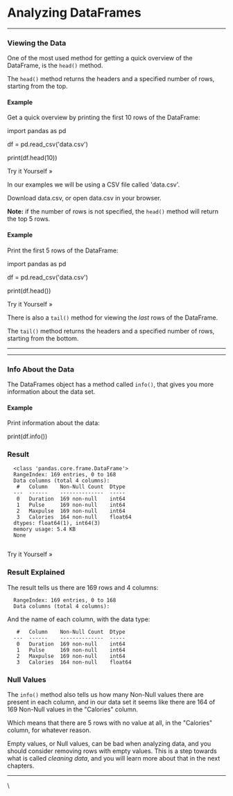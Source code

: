 # Analyzing DataFrames

***

### Viewing the Data

One of the most used method for getting a quick overview of the DataFrame, is the `head()` method.

The `head()` method returns the headers and a specified number of rows, starting from the top.

#### Example

Get a quick overview by printing the first 10 rows of the DataFrame:

import pandas as pd

df = pd.read\_csv('data.csv')

print(df.head(10))

Try it Yourself »

In our examples we will be using a CSV file called 'data.csv'.

Download data.csv, or open data.csv in your browser.

**Note:** if the number of rows is not specified, the `head()` method will return the top 5 rows.

#### Example

Print the first 5 rows of the DataFrame:

import pandas as pd

df = pd.read\_csv('data.csv')

print(df.head())

Try it Yourself »

There is also a `tail()` method for viewing the _last_ rows of the DataFrame.

The `tail()` method returns the headers and a specified number of rows, starting from the bottom.

***

***

### Info About the Data

The DataFrames object has a method called `info()`, that gives you more information about the data set.

#### Example

Print information about the data:

print(df.info())&#x20;

### Result

```
  <class 'pandas.core.frame.DataFrame'>
  RangeIndex: 169 entries, 0 to 168
  Data columns (total 4 columns):
   #   Column    Non-Null Count  Dtype  
  ---  ------    --------------  -----  
   0   Duration  169 non-null    int64  
   1   Pulse     169 non-null    int64  
   2   Maxpulse  169 non-null    int64  
   3   Calories  164 non-null    float64
  dtypes: float64(1), int64(3)
  memory usage: 5.4 KB
  None
    
```

Try it Yourself »

### Result Explained

The result tells us there are 169 rows and 4 columns:

```
  RangeIndex: 169 entries, 0 to 168
  Data columns (total 4 columns):
```

And the name of each column, with the data type:

```
   #   Column    Non-Null Count  Dtype  
  ---  ------    --------------  -----  
   0   Duration  169 non-null    int64  
   1   Pulse     169 non-null    int64  
   2   Maxpulse  169 non-null    int64  
   3   Calories  164 non-null    float64
```

### Null Values

The `info()` method also tells us how many Non-Null values there are present in each column, and in our data set it seems like there are 164 of 169 Non-Null values in the "Calories" column.

Which means that there are 5 rows with no value at all, in the "Calories" column, for whatever reason.

Empty values, or Null values, can be bad when analyzing data, and you should consider removing rows with empty values. This is a step towards what is called _cleaning data_, and you will learn more about that in the next chapters.

***

\
